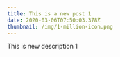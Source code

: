 ```yaml
---
title: This is a new post 1
date: 2020-03-06T07:50:03.378Z
thumbnail: /img/1-million-icon.png
---
```

This is new description 1

